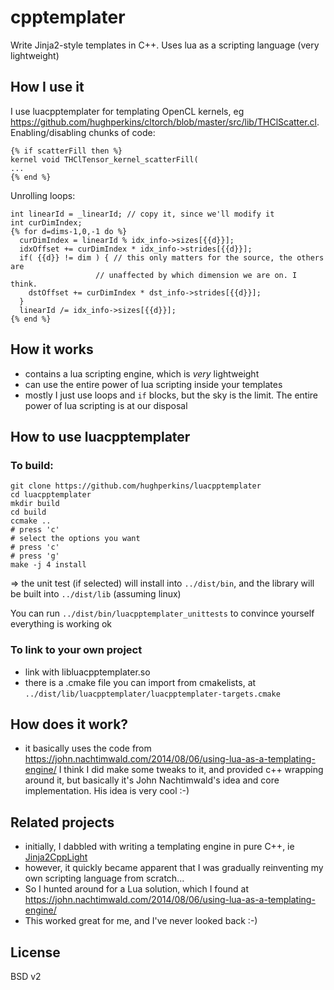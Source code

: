 # cpptemplater
Write Jinja2-style templates in C++.  Uses lua as a scripting language (very lightweight)

## How I use it

I use luacpptemplater for templating OpenCL kernels, eg https://github.com/hughperkins/cltorch/blob/master/src/lib/THClScatter.cl. Enabling/disabling chunks of code:
```
{% if scatterFill then %}
kernel void THClTensor_kernel_scatterFill(
...
{% end %}
```
Unrolling loops:
```
int linearId = _linearId; // copy it, since we'll modify it
int curDimIndex;
{% for d=dims-1,0,-1 do %}
  curDimIndex = linearId % idx_info->sizes[{{d}}];
  idxOffset += curDimIndex * idx_info->strides[{{d}}];
  if( {{d}} != dim ) { // this only matters for the source, the others are 
                   // unaffected by which dimension we are on. I think.
    dstOffset += curDimIndex * dst_info->strides[{{d}}];
  }
  linearId /= idx_info->sizes[{{d}}];
{% end %}
```

## How it works

* contains a lua scripting engine, which is *very* lightweight
* can use the entire power of lua scripting inside your templates
* mostly I just use loops and `if` blocks, but the sky is the limit.  The entire power of lua scripting is at
our disposal

## How to use luacpptemplater

### To build:
```
git clone https://github.com/hughperkins/luacpptemplater
cd luacpptemplater
mkdir build
cd build
ccmake ..
# press 'c'
# select the options you want
# press 'c'
# press 'g'
make -j 4 install
```
=> the unit test (if selected) will install into `../dist/bin`, and the library will be built into `../dist/lib` (assuming
linux)

You can run `../dist/bin/luacpptemplater_unittests` to convince yourself everything is working ok

### To link to your own project

* link with libluacpptemplater.so
* there is a .cmake file you can import from cmakelists, at `../dist/lib/luacpptemplater/luacpptemplater-targets.cmake`

## How does it work?

- it basically uses the code from https://john.nachtimwald.com/2014/08/06/using-lua-as-a-templating-engine/  I think I did make some tweaks to it, and provided c++ wrapping around it, but basically it's John Nachtimwald's idea and core implementation.  His idea is very cool :-)

## Related projects

* initially, I dabbled with writing a templating engine in pure C++, ie [Jinja2CppLight](https://github.com/hughperkins/Jinja2CppLight)
* however, it quickly became apparent that I was gradually reinventing my own scripting language from scratch...
* So I hunted around for a Lua solution, which I found at https://john.nachtimwald.com/2014/08/06/using-lua-as-a-templating-engine/
* This worked great for me, and I've never looked back :-)

## License

BSD v2

